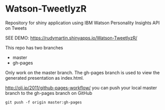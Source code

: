 # Watson-TweetlyzR
Repository for shiny application using IBM Watson Personality Insights API on Tweets

SEE DEMO: https://rudymartin.shinyapps.io/Watson-TweetlyzR/

This repo has two branches
* master
* gh-pages

Only work on the master branch. The gh-pages branch is used to view the generated presentation as index.html.

http://oli.jp/2011/github-pages-workflow/
you can push your local master branch to the gh-pages branch on GitHub

```
git push -f origin master:gh-pages
